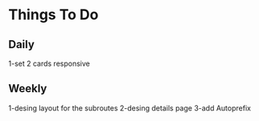 # Things To Do

## Daily
1-set 2 cards responsive

## Weekly
1-desing layout for the subroutes
2-desing details page 
3-add Autoprefix 
